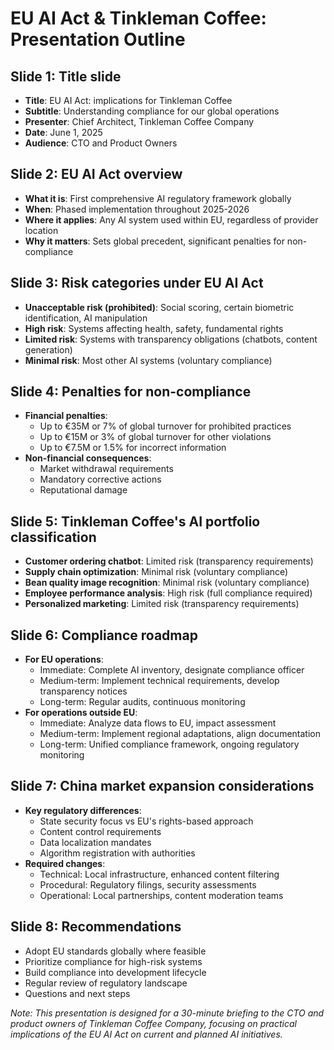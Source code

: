 # EU AI Act & Tinkleman Coffee: Presentation Outline

## Slide 1: Title slide
- **Title**: EU AI Act: implications for Tinkleman Coffee
- **Subtitle**: Understanding compliance for our global operations
- **Presenter**: Chief Architect, Tinkleman Coffee Company
- **Date**: June 1, 2025
- **Audience**: CTO and Product Owners

## Slide 2: EU AI Act overview
- **What it is**: First comprehensive AI regulatory framework globally
- **When**: Phased implementation throughout 2025-2026
- **Where it applies**: Any AI system used within EU, regardless of provider location
- **Why it matters**: Sets global precedent, significant penalties for non-compliance

## Slide 3: Risk categories under EU AI Act
- **Unacceptable risk (prohibited)**: Social scoring, certain biometric identification, AI manipulation
- **High risk**: Systems affecting health, safety, fundamental rights
- **Limited risk**: Systems with transparency obligations (chatbots, content generation)
- **Minimal risk**: Most other AI systems (voluntary compliance)

## Slide 4: Penalties for non-compliance
- **Financial penalties**:
  - Up to €35M or 7% of global turnover for prohibited practices
  - Up to €15M or 3% of global turnover for other violations
  - Up to €7.5M or 1.5% for incorrect information
- **Non-financial consequences**:
  - Market withdrawal requirements
  - Mandatory corrective actions
  - Reputational damage

## Slide 5: Tinkleman Coffee's AI portfolio classification
- **Customer ordering chatbot**: Limited risk (transparency requirements)
- **Supply chain optimization**: Minimal risk (voluntary compliance)
- **Bean quality image recognition**: Minimal risk (voluntary compliance)
- **Employee performance analysis**: High risk (full compliance required)
- **Personalized marketing**: Limited risk (transparency requirements)

## Slide 6: Compliance roadmap
- **For EU operations**: 
  - Immediate: Complete AI inventory, designate compliance officer
  - Medium-term: Implement technical requirements, develop transparency notices
  - Long-term: Regular audits, continuous monitoring
- **For operations outside EU**:
  - Immediate: Analyze data flows to EU, impact assessment
  - Medium-term: Implement regional adaptations, align documentation
  - Long-term: Unified compliance framework, ongoing regulatory monitoring

## Slide 7: China market expansion considerations
- **Key regulatory differences**:
  - State security focus vs EU's rights-based approach
  - Content control requirements
  - Data localization mandates
  - Algorithm registration with authorities
- **Required changes**:
  - Technical: Local infrastructure, enhanced content filtering
  - Procedural: Regulatory filings, security assessments
  - Operational: Local partnerships, content moderation teams

## Slide 8: Recommendations
- Adopt EU standards globally where feasible
- Prioritize compliance for high-risk systems
- Build compliance into development lifecycle
- Regular review of regulatory landscape
- Questions and next steps

*Note: This presentation is designed for a 30-minute briefing to the CTO and product owners of Tinkleman Coffee Company, focusing on practical implications of the EU AI Act on current and planned AI initiatives.*
